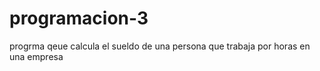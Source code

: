# programacion-3
progrma qeue calcula el sueldo de una persona que trabaja por horas en una empresa

